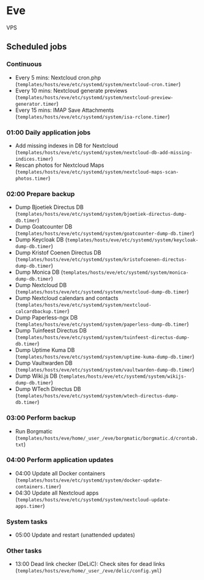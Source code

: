 # Eve

VPS

## Scheduled jobs

### Continuous

- Every 5 mins: Nextcloud cron.php (`templates/hosts/eve/etc/systemd/system/nextcloud-cron.timer`)
- Every 10 mins: Nextcloud generate previews (`templates/hosts/eve/etc/systemd/system/nextcloud-preview-generator.timer`)
- Every 15 mins: IMAP Save Attachments (`templates/hosts/eve/etc/systemd/system/isa-rclone.timer`)

### 01:00 Daily application jobs

- Add missing indexes in DB for Nextcloud (`templates/hosts/eve/etc/systemd/system/nextcloud-db-add-missing-indices.timer`)
- Rescan photos for Nextcloud Maps (`templates/hosts/eve/etc/systemd/system/nextcloud-maps-scan-photos.timer`)

### 02:00 Prepare backup

- Dump Bjoetiek Directus DB (`templates/hosts/eve/etc/systemd/system/bjoetiek-directus-dump-db.timer`)
- Dump Goatcounter DB (`templates/hosts/eve/etc/systemd/system/goatcounter-dump-db.timer`)
- Dump Keycloak DB (`templates/hosts/eve/etc/systemd/system/keycloak-dump-db.timer`)
- Dump Kristof Coenen Directus DB (`templates/hosts/eve/etc/systemd/system/kristofcoenen-directus-dump-db.timer`)
- Dump Monica DB (`templates/hosts/eve/etc/systemd/system/monica-dump-db.timer`)
- Dump Nextcloud DB (`templates/hosts/eve/etc/systemd/system/nextcloud-dump-db.timer`)
- Dump Nextcloud calendars and contacts (`templates/hosts/eve/etc/systemd/system/nextcloud-calcardbackup.timer`)
- Dump Paperless-ngx DB (`templates/hosts/eve/etc/systemd/system/paperless-dump-db.timer`)
- Dump Tuinfeest Directus DB (`templates/hosts/eve/etc/systemd/system/tuinfeest-directus-dump-db.timer`)
- Dump Uptime Kuma DB (`templates/hosts/eve/etc/systemd/system/uptime-kuma-dump-db.timer`)
- Dump Vaultwarden DB (`templates/hosts/eve/etc/systemd/system/vaultwarden-dump-db.timer`)
- Dump Wiki.js DB (`templates/hosts/eve/etc/systemd/system/wikijs-dump-db.timer`)
- Dump WTech Directus DB (`templates/hosts/eve/etc/systemd/system/wtech-directus-dump-db.timer`)

### 03:00 Perform backup

- Run Borgmatic (`templates/hosts/eve/home/_user_/eve/borgmatic/borgmatic.d/crontab.txt`)

### 04:00 Perform application updates

- 04:00 Update all Docker containers (`templates/hosts/eve/etc/systemd/system/docker-update-containers.timer`)
- 04:30 Update all Nextcloud apps (`templates/hosts/eve/etc/systemd/system/nextcloud-update-apps.timer`)

### System tasks

- 05:00 Update and restart (unattended updates)

### Other tasks

- 13:00 Dead link checker (DeLiC): Check sites for dead links (`templates/hosts/eve/home/_user_/eve/delic/config.yml`)
